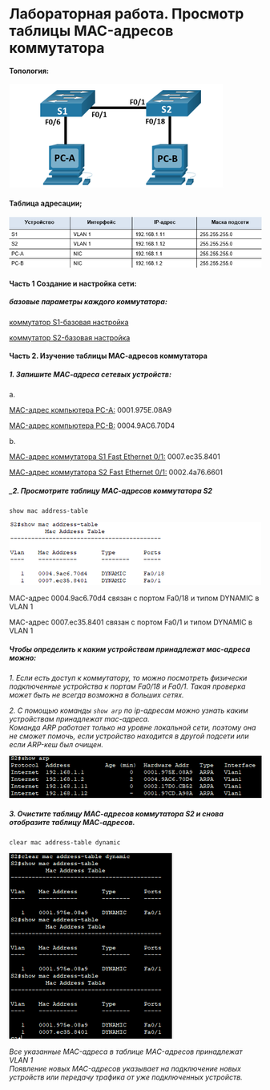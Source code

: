 # Лабораторная работа. Просмотр таблицы MAC-адресов коммутатора

#### Топология:
![Топология](Топология.png)

#### Таблица адресации;

![Таблица адресации](Таблица%20адресации2.png)

#### Часть 1 Создание и настройка сети:

##### базовые параметры каждого коммутатора:
[коммутатор S1-базовая настройка](config/S1-config)

[коммутатор S2-базовая настройка](config/S2-config)

#### Часть 2. Изучение таблицы МАС-адресов коммутатора

##### _1. Запишите МАС-адреса сетевых устройств:_

a.

[MAC-адрес компьютера PC-A:](config/PC-A-mac)   0001.975E.08A9

[MAC-адрес компьютера PC-B:](config/PC-B-mac) 0004.9AC6.70D4


b.

[МАС-адрес коммутатора S1 Fast Ethernet 0/1:](config/S1-interface) 0007.ec35.8401

[МАС-адрес коммутатора S2 Fast Ethernet 0/1:](config/S2-interface) 0002.4a76.6601

##### _2. Просмотрите таблицу МАС-адресов коммутатора S2

```
show mac address-table
```
![](S2-mac-адреса.png)

MAC-адрес 0004.9ac6.70d4 связан с портом Fa0/18 и типом DYNAMIC в VLAN 1

MAC-адрес 0007.ec35.8401 связан с портом Fa0/1 и типом DYNAMIC в VLAN 1

##### _Чтобы определить к каким устройствам принадлежат мас-адреса можно:_

_1. Если есть доступ к коммутатору, то можно посмотреть физически подключенные устройства к портам Fa0/18 и Fa0/1. Такая проверка может быть не всегда возможна в больших сетях._

_2. С помощью команды ``` show arp ``` по ip-адресам можно узнать каким устройствам принадлежат mac-адреса._<br/>
_Команда ARP работает только на уровне локальной сети, поэтому она не сможет помочь, если устройство находится в другой подсети или если ARP-кеш был очищен._

![](S2-show-arp.png)


##### 3. Очистите таблицу МАС-адресов коммутатора S2 и снова отобразите таблицу МАС-адресов.

```
clear mac address-table dynamic
```
![](S2-clear-arp.png)

_Все указанные MAC-адреса в таблице MAC-адресов принадлежат VLAN 1_<br/>
_Появление новых MAC-адресов указывает на подключение новых устройств или передачу трафика от уже подключенных устройств._

